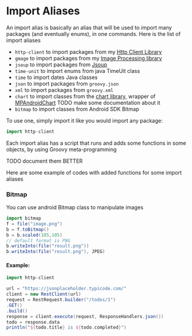 # Import Aliases
An import alias is basically an alias that will be used to import many packages (and eventually enums),
in one commands. Here is the list of import aliases

- `http-client` to import packages from my [Http Client Library](https://github.com/tambapps/java-rest-client)
- `gmage` to import packages from my [Image Processing library](https://github.com/tambapps/gmage)
- `jsoup` to import packages from [Jsoup](https://jsoup.org/)
- `time-unit` to import enums from java TimeUit class
- `time` to import dates Java classes
- `json` to import packages from `groovy.json`
- `xml` to import packages from `groovy.xml`
- `chart` to import classes from the [chart library](https://tambapps.github.io/groovy-shell-user-manual/charts/), wrapper of [MPAndroidChart](https://github.com/PhilJay/MPAndroidChart)
  TODO make some documentation about it
- `bitmap` to import classes from Android SDK Bitmap

To use one, simply import it like you would import any package:
````groovy
import http-client
````

Each import alias has a script that runs and adds some functions in some objects, by using
Groovy meta-programming

TODO document them BETTER

Here are some example of codes with added functions for some import aliases

### Bitmap
You can use android Bitmap class to manipulate images
```groovy
import bitmap
f = file("image.png")
b = f.toBitmap()
b = b.scaled(105,105)
// default format is PNG
b.writeInto(file("result.png"))
b.writeInto(file("result.png"), JPEG)
```

#### Example:
```groovy
import http-client

url = "https://jsonplaceholder.typicode.com/"
client = new RestClient(url)
request = RestRequest.builder("/todos/1")
.GET()
.build()
response = client.execute(request, ResponseHandlers.json())
todo = response.data
println("${todo.title} is ${todo.completed}")
```

